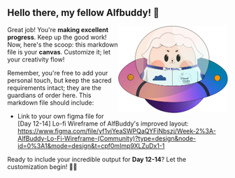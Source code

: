 ## Hello there, my fellow Alfbuddy! 💖

<img align="right" width="250px" src="../../assets/alf/alf-ufo.png">

Great job! You're **making excellent progress**. Keep up the good work! Now, here's the scoop: this markdown file is your **canvas**. Customize it; let your creativity flow!

Remember, you're free to add your personal touch, but keep the sacred requirements intact; they are the guardians of order here. This markdown file should include:
- Link to your own figma file for [Day 12-14] Lo-fi Wireframe of AlfBuddy's improved layout: https://www.figma.com/file/yf1vjYeaSWPQaQYFiNbszj/Week-2%3A-AlfBuddy-Lo-Fi-Wireframe-(Community)?type=design&node-id=0%3A1&mode=design&t=cpf0mImp9XLZuDx1-1 


Ready to include your incredible output for **Day 12-14**? Let the customization begin! 🚀✨

<!-- You may now delete and modify the content of this file -->
